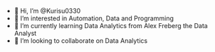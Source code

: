 - 👋 Hi, I’m @Kurisu0330
- 👀 I’m interested in Automation, Data and Programming
- 🌱 I’m currently learning Data Analytics from Alex Freberg the Data Analyst
- 💞️ I’m looking to collaborate on Data Analytics

<!---
Kurisu0330/Kurisu0330 is a ✨ special ✨ repository because its `README.md` (this file) appears on your GitHub profile.
You can click the Preview link to take a look at your changes.
--->
